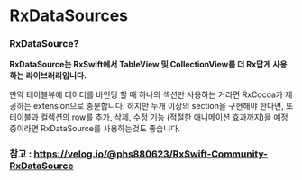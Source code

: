 # RxDataSources

### RxDataSource?

**RxDataSource는 RxSwift에서 TableView 및 CollectionView를 더 Rx답게 사용하는 라이브러리입니다.**

만약 테이블뷰에 데이터를 바인딩 할 때 하나의 섹션만 사용하는 거라면 RxCocoa가 제공하는 extension으로 충분합니다. 하지만 두개 이상의 section을 구현해야 한다면, 또 테이블과 컬렉션의 row를 추가, 삭제, 수정 기능 (적절한 애니메이션 효과까지)을 예정 중이라면 RxDataSource를 사용하는것도 좋습니다.


### 참고 : https://velog.io/@phs880623/RxSwift-Community-RxDataSource
